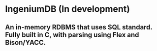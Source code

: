 # IngeniumDB (In development)

## An in-memory RDBMS that uses SQL standard. Fully built in C, with parsing using Flex and Bison/YACC.